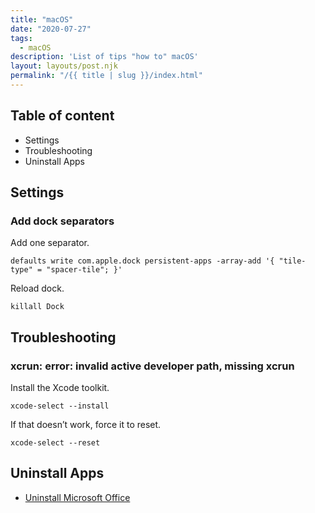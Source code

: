 ```yaml
---
title: "macOS"
date: "2020-07-27"
tags:
  - macOS
description: 'List of tips "how to" macOS'
layout: layouts/post.njk
permalink: "/{{ title | slug }}/index.html"
---
```


## Table of content

- Settings
- Troubleshooting
- Uninstall Apps

## Settings

### Add dock separators

Add one separator.

```shell
defaults write com.apple.dock persistent-apps -array-add '{ "tile-type" = "spacer-tile"; }'
```

Reload dock.

```shell
killall Dock
```

## Troubleshooting

### xcrun: error: invalid active developer path, missing xcrun

Install the Xcode toolkit.

```shell
xcode-select --install
```

If that doesn’t work, force it to reset.

```shell
xcode-select --reset
```

## Uninstall Apps

- [Uninstall Microsoft Office](https://support.microsoft.com/en-us/office/uninstall-office-for-mac-eefa1199-5b58-43af-8a3d-b73dc1a8cae3#ID0EAABAAA=Newer_versions)

